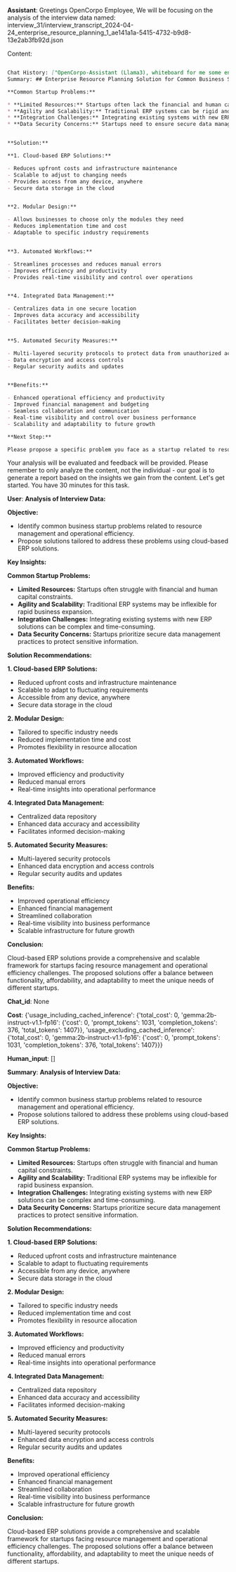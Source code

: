 **Assistant**: Greetings OpenCorpo Employee, We will be focusing on the analysis of the interview data named: interview_31/interview_transcript_2024-04-24_enterprise_resource_planning_1_ae141a1a-5415-4732-b9d8-13e2ab3fb92d.json 


 Content: 

 ```md

 Chat History: ["OpenCorpo-Assistant (Llama3), whiteboard for me some enterprise resource planning. Propose a solution for common business startup problems. I will evaluate your answers and give my feedback, then propose a problem to you. You will answer and I will evaluate. Let's now begin. You have 30 minutes.", '## Enterprise Resource Planning Solution for Common Business Startup Problems\n\n**Common Startup Problems:**\n\n* **Limited Resources:** Startups often lack the financial and human capital to invest in comprehensive ERP systems.\n* **Agility and Scalability:** Traditional ERP systems can be rigid and difficult to adapt to evolving business needs.\n* **Integration Challenges:** Integrating existing systems with new ERP solutions can be complex and time-consuming.\n* **Data Security Concerns:** Startups need to ensure secure data management practices and access controls.\n\n\n**Solution:**\n\n**1. Cloud-based ERP Solutions:**\n\n- Reduces upfront costs and infrastructure maintenance\n- Scalable to adjust to changing needs\n- Provides access from any device, anywhere\n- Secure data storage in the cloud\n\n\n**2. Modular Design:**\n\n- Allows businesses to choose only the modules they need\n- Reduces implementation time and cost\n- Adaptable to specific industry requirements\n\n\n**3. Automated Workflows:**\n\n- Streamlines processes and reduces manual errors\n- Improves efficiency and productivity\n- Provides real-time visibility and control over operations\n\n\n**4. Integrated Data Management:**\n\n- Centralizes data in one secure location\n- Improves data accuracy and accessibility\n- Facilitates better decision-making\n\n\n**5. Automated Security Measures:**\n\n- Multi-layered security protocols to protect data from unauthorized access\n- Data encryption and access controls\n- Regular security audits and updates\n\n\n**Benefits:**\n\n- Enhanced operational efficiency and productivity\n- Improved financial management and budgeting\n- Seamless collaboration and communication\n- Real-time visibility and control over business performance\n- Scalability and adaptability to future growth\n\n**Next Step:**\n\nPlease propose a specific problem you face as a startup related to resource management or operational efficiency. I will provide a solution tailored to your unique situation.'] 
 Summary: ## Enterprise Resource Planning Solution for Common Business Startup Problems

**Common Startup Problems:**

* **Limited Resources:** Startups often lack the financial and human capital to invest in comprehensive ERP systems.
* **Agility and Scalability:** Traditional ERP systems can be rigid and difficult to adapt to evolving business needs.
* **Integration Challenges:** Integrating existing systems with new ERP solutions can be complex and time-consuming.
* **Data Security Concerns:** Startups need to ensure secure data management practices and access controls.


**Solution:**

**1. Cloud-based ERP Solutions:**

- Reduces upfront costs and infrastructure maintenance
- Scalable to adjust to changing needs
- Provides access from any device, anywhere
- Secure data storage in the cloud


**2. Modular Design:**

- Allows businesses to choose only the modules they need
- Reduces implementation time and cost
- Adaptable to specific industry requirements


**3. Automated Workflows:**

- Streamlines processes and reduces manual errors
- Improves efficiency and productivity
- Provides real-time visibility and control over operations


**4. Integrated Data Management:**

- Centralizes data in one secure location
- Improves data accuracy and accessibility
- Facilitates better decision-making


**5. Automated Security Measures:**

- Multi-layered security protocols to protect data from unauthorized access
- Data encryption and access controls
- Regular security audits and updates


**Benefits:**

- Enhanced operational efficiency and productivity
- Improved financial management and budgeting
- Seamless collaboration and communication
- Real-time visibility and control over business performance
- Scalability and adaptability to future growth

**Next Step:**

Please propose a specific problem you face as a startup related to resource management or operational efficiency. I will provide a solution tailored to your unique situation. 
``` 


 Your analysis will be evaluated and feedback will be provided. Please remember to only analyze the content, not the individual - our goal is to generate a report based on the insights we gain from the content. Let's get started. You have 30 minutes for this task.

**User**: **Analysis of Interview Data:**

**Objective:**

- Identify common business startup problems related to resource management and operational efficiency.
- Propose solutions tailored to address these problems using cloud-based ERP solutions.

**Key Insights:**

**Common Startup Problems:**

* **Limited Resources:** Startups often struggle with financial and human capital constraints.
* **Agility and Scalability:** Traditional ERP systems may be inflexible for rapid business expansion.
* **Integration Challenges:** Integrating existing systems with new ERP solutions can be complex and time-consuming.
* **Data Security Concerns:** Startups prioritize secure data management practices to protect sensitive information.

**Solution Recommendations:**

**1. Cloud-based ERP Solutions:**

* Reduced upfront costs and infrastructure maintenance
* Scalable to adapt to fluctuating requirements
* Accessible from any device, anywhere
* Secure data storage in the cloud

**2. Modular Design:**

* Tailored to specific industry needs
* Reduced implementation time and cost
* Promotes flexibility in resource allocation

**3. Automated Workflows:**

* Improved efficiency and productivity
* Reduced manual errors
* Real-time insights into operational performance

**4. Integrated Data Management:**

* Centralized data repository
* Enhanced data accuracy and accessibility
* Facilitates informed decision-making

**5. Automated Security Measures:**

* Multi-layered security protocols
* Enhanced data encryption and access controls
* Regular security audits and updates

**Benefits:**

* Improved operational efficiency
* Enhanced financial management
* Streamlined collaboration
* Real-time visibility into business performance
* Scalable infrastructure for future growth

**Conclusion:**

Cloud-based ERP solutions provide a comprehensive and scalable framework for startups facing resource management and operational efficiency challenges. The proposed solutions offer a balance between functionality, affordability, and adaptability to meet the unique needs of different startups.

**Chat_id**: None

**Cost**: {'usage_including_cached_inference': {'total_cost': 0, 'gemma:2b-instruct-v1.1-fp16': {'cost': 0, 'prompt_tokens': 1031, 'completion_tokens': 376, 'total_tokens': 1407}}, 'usage_excluding_cached_inference': {'total_cost': 0, 'gemma:2b-instruct-v1.1-fp16': {'cost': 0, 'prompt_tokens': 1031, 'completion_tokens': 376, 'total_tokens': 1407}}}

**Human_input**: []

**Summary**: **Analysis of Interview Data:**

**Objective:**

- Identify common business startup problems related to resource management and operational efficiency.
- Propose solutions tailored to address these problems using cloud-based ERP solutions.

**Key Insights:**

**Common Startup Problems:**

* **Limited Resources:** Startups often struggle with financial and human capital constraints.
* **Agility and Scalability:** Traditional ERP systems may be inflexible for rapid business expansion.
* **Integration Challenges:** Integrating existing systems with new ERP solutions can be complex and time-consuming.
* **Data Security Concerns:** Startups prioritize secure data management practices to protect sensitive information.

**Solution Recommendations:**

**1. Cloud-based ERP Solutions:**

* Reduced upfront costs and infrastructure maintenance
* Scalable to adapt to fluctuating requirements
* Accessible from any device, anywhere
* Secure data storage in the cloud

**2. Modular Design:**

* Tailored to specific industry needs
* Reduced implementation time and cost
* Promotes flexibility in resource allocation

**3. Automated Workflows:**

* Improved efficiency and productivity
* Reduced manual errors
* Real-time insights into operational performance

**4. Integrated Data Management:**

* Centralized data repository
* Enhanced data accuracy and accessibility
* Facilitates informed decision-making

**5. Automated Security Measures:**

* Multi-layered security protocols
* Enhanced data encryption and access controls
* Regular security audits and updates

**Benefits:**

* Improved operational efficiency
* Enhanced financial management
* Streamlined collaboration
* Real-time visibility into business performance
* Scalable infrastructure for future growth

**Conclusion:**

Cloud-based ERP solutions provide a comprehensive and scalable framework for startups facing resource management and operational efficiency challenges. The proposed solutions offer a balance between functionality, affordability, and adaptability to meet the unique needs of different startups.

